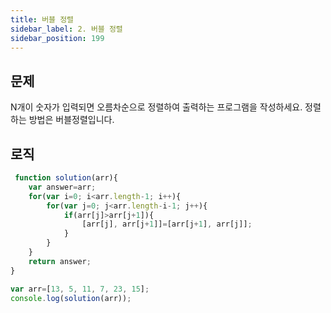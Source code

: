 ```yaml
---
title: 버블 정렬
sidebar_label: 2. 버블 정렬
sidebar_position: 199
---
```


## 문제 
N개이 숫자가 입력되면 오름차순으로 정렬하여 출력하는 프로그램을 작성하세요. 정렬하는 방법은 버블정렬입니다.

## 로직

```js
 function solution(arr){
    var answer=arr;
    for(var i=0; i<arr.length-1; i++){
        for(var j=0; j<arr.length-i-1; j++){
            if(arr[j]>arr[j+1]){
                [arr[j], arr[j+1]]=[arr[j+1], arr[j]];
            }
        }   
    } 
    return answer;
}

var arr=[13, 5, 11, 7, 23, 15];
console.log(solution(arr));
```